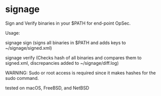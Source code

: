 # signage
Sign and Verify binaries in your $PATH for end-point OpSec.

Usage: 

signage sign (signs all binaries in $PATH and adds keys to ~/signage/signed.xml)

signage verify (Checks hash of all binaries and compares them to signed.xml, discrepancies added to ~/signage/diff.log)


WARNING: Sudo or root access is required since it makes hashes for the sudo command.

tested on macOS, FreeBSD, and NetBSD
